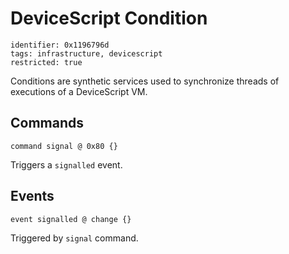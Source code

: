 # DeviceScript Condition

    identifier: 0x1196796d
    tags: infrastructure, devicescript
    restricted: true

Conditions are synthetic services used to synchronize threads of executions of a DeviceScript VM.

## Commands

    command signal @ 0x80 {}

Triggers a `signalled` event.

## Events

    event signalled @ change {}

Triggered by `signal` command.
